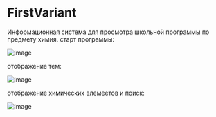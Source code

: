 # FirstVariant
Информационная система для просмотра школьной программы по предмету химия.
старт программы:

![image](https://github.com/oof229/-.01/assets/65393197/b770a8b2-9f1d-4206-bd1f-41a34c2b9a5b)

отображение тем:

![image](https://github.com/oof229/-.01/assets/65393197/60ecf3a7-89d7-417e-9be2-f83255866f86)

отображение химических элемеетов и поиск:

![image](https://github.com/oof229/-.01/assets/65393197/7657bda7-a68d-42be-9dbe-3bda520c57bb)
